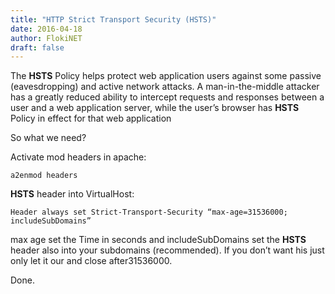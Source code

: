 ```yaml
---
title: "HTTP Strict Transport Security (HSTS)"
date: 2016-04-18
author: FlokiNET
draft: false
---
```


The **HSTS** Policy helps protect web application users against some passive (eavesdropping) and active network attacks. A man-in-the-middle attacker has a greatly reduced ability to intercept requests and responses between a user and a web application server, while the user’s browser has **HSTS** Policy in effect for that web application

So what we need?

Activate mod headers in apache:

    a2enmod headers

**HSTS** header into VirtualHost:

    Header always set Strict-Transport-Security “max-age=31536000; includeSubDomains”

max age set the Time in seconds and includeSubDomains set the **HSTS** header also into your subdomains (recommended). If you don’t want his just only let it our and close after31536000.

Done.
